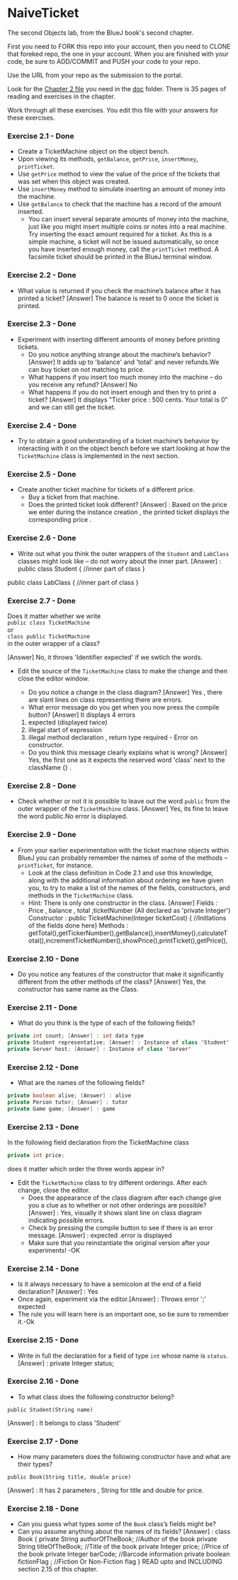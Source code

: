 # NaiveTicket

The second Objects lab, from the BlueJ book's second chapter.

First you need to FORK this repo into your account, then you need to CLONE that foreked repo, the one in your account. 
When you are finished with your code, be sure to ADD/COMMIT and PUSH your code to your repo.

Use the URL from your repo as the submission to the portal. 

Look for the [Chapter 2 file](./doc/BlueJ-objects-first-ch2.pdf) you need in the [doc](./doc) folder.
There is 35 pages of reading and exercises in the chapter.

Work through all these exercises. You edit this file with your answers for these exercises.

### Exercise 2.1 - Done
* Create a TicketMachine object on the object bench.
* Upon viewing its methods, `getBalance`, `getPrice`, `insertMoney`, `printTicket`.
* Use `getPrice` method to view the value of the price of the tickets that was set when this object was created.
* Use `insertMoney` method to simulate inserting an amount of money into the machine.
* Use `getBalance` to check that the machine has a record of the amount inserted.
	* You can insert several separate amounts of money into the machine, just like you might insert multiple coins or notes into a real machine. Try inserting the exact amount required for a ticket. As this is a simple machine, a ticket will not be issued automatically, so once you have inserted enough money, call the `printTicket` method. A facsimile ticket should be printed in the BlueJ terminal window.

### Exercise 2.2 - Done
* What value is returned if you check the machine’s balance after it has printed a ticket?
[Answer] The balance is reset to 0 once the ticket is printed.

### Exercise 2.3 - Done
* Experiment with inserting different amounts of money before printing tickets.
	* Do you notice anything strange about the machine’s behavior? [Answer] It adds up to 'balance' and 'total' and never refunds.We can buy ticket on not matching to price.
	* What happens if you insert too much money into the machine – do you receive any refund? [Answer]  No
	* What happens if you do not insert enough and then try to print a ticket? [Answer]  It displays "Ticker price : 500 cents. Your total is 0" and we can still get the ticket.

### Exercise 2.4 - Done
* Try to obtain a good understanding of a ticket machine’s behavior by interacting with it on the object bench before we start looking at how the `TicketMachine` class is implemented in the next section.

### Exercise 2.5 - Done
* Create another ticket machine for tickets of a different price.
	* Buy a ticket from that machine.
	* Does the printed ticket look different?
[Answer] : Based on the price we enter during the instance creation , the printed ticket displays the corresponding price .

### Exercise 2.6 - Done
* Write out what you think the outer wrappers of the `Student` and `LabClass` classes might look like – do not worry about the inner part.
[Answer] : 
public class Student 
{
//inner part of class
}

public class LabClass
{
//inner part of class
}

### Exercise 2.7 - Done
Does it matter whether we write<br>
`public class TicketMachine`<br>
or<br>
`class public TicketMachine`<br>
in the outer wrapper of a class?

[Answer] No, it throws 'Identifier expected' if we swtich the words.

* Edit the source of the `TicketMachine` class to make the change and then close the editor window.
	* Do you notice a change in the class diagram? [Answer] Yes , there are slant lines on class representing there are errors.
	* What error message do you get when you now press the compile button? [Answer] It displays 4 errors 
	1) <Identifier> expected (displayed twice)
	2) illegal start of expression
	3) illegal method declaration , return type required - Error on constructor.

	* Do you think this message clearly explains what is wrong? [Answer] Yes, the first one as it expects the reserved word 'class' next to the className {} .

### Exercise 2.8 - Done
* Check whether or not it is possible to leave out the word `public` from the outer wrapper of the `TicketMachine` class.
[Answer] Yes, its fine to leave the word public.No error is displayed.

### Exercise 2.9 - Done
* From your earlier experimentation with the ticket machine objects within BlueJ you can probably remember the names of some of the methods – `printTicket`, for instance.
	* Look at the class definition in Code 2.1 and use this knowledge, along with the additional information about ordering we have given you, to try to make a list of the names of the fields, constructors, and methods in the `TicketMachine` class.
	* Hint: There is only one constructor in the class.
	[Answer]
	Fields : Price , balance , total ,ticketNumber (All declared as 'private Integer')
	Constructor : public TicketMachine(Integer ticketCost) { //Initlations of the fields done here}
	Methods : getTotal(),getTickerNumber(),getBalance(),insertMoney(),calculateTotal(),incrementTicketNumber(),showPrice(),printTicket(),getPrice(),

### Exercise 2.10 - Done
* Do you notice any features of the constructor that make it significantly different from the other methods of the class?
[Answer] Yes, the constructor has same name as the Class.
### Exercise 2.11 - Done 
* What do you think is the type of each of the following fields?

```java
private int count; [Answer] : int data type
private Student representative; [Answer] : Instance of class 'Student'
private Server host; [Answer] : Instance of class 'Server'
```

### Exercise 2.12 - Done
* What are the names of the following fields?

```java
private boolean alive; [Answer] : alive
private Person tutor; [Answer] : tutor 
private Game game; [Answer] : game
```
### Exercise 2.13 - Done

In the following field declaration from the TicketMachine class<br>

```java
private int price;
```
does it matter which order the three words appear in?
* Edit the `TicketMachine` class to try different orderings. After each change, close the editor.
	* Does the appearance of the class diagram after each change give you a clue as to whether or not other orderings are possible? [Answer] : Yes, visually it shows slant line on class diagram indicating possible errors.
	* Check by pressing the compile button to see if there is an error message. [Answer] : <Identifier> expected .error is displayed
	* Make sure that you reinstantiate the original version after your experiments! -OK

### Exercise 2.14 - Done
* Is it always necessary to have a semicolon at the end of a field declaration? [Answer] : Yes
* Once again, experiment via the editor.[Answer] : Throws error ';' expected
* The rule you will learn here is an important one, so be sure to remember it.-Ok


### Exercise 2.15 - Done
* Write in full the declaration for a field of type `int` whose name is `status`.
[Answer] : private Integer status;

### Exercise 2.16 - Done
* To what class does the following constructor belong?
```
public Student(String name)
```
[Answer] : It belongs to class 'Student'
### Exercise 2.17 - Done
* How many parameters does the following constructor have and what are their types?
```
public Book(String title, double price)
```
[Answer] : It has 2 parameters , String for title and double for price.

### Exercise 2.18 - Done
* Can you guess what types some of the `Book` class’s fields might be?
* Can you assume anything about the names of its fields?
[Answer] :
class Book
{
	private String authorOfTheBook; //Author of the book
	private String titleOfTheBook; //Title of the book
	private Integer price; //Price of the book
	private Integer barCode; //Barcode information
	private boolean fictionFlag ; //Fiction Or Non-Fiction flag
}
READ upto and INCLUDING section 2.15 of this chapter.
